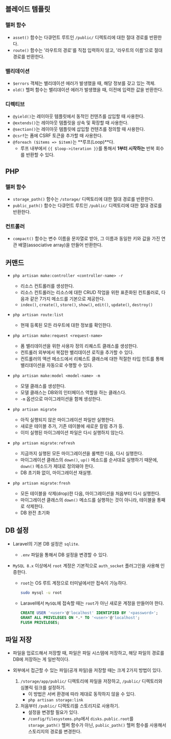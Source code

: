 ## 블레이드 템플릿

### 헬퍼 함수

-   `asset()` 함수는 다큐먼트 루트인 `/public/` 디렉토리에 대한 절대 경로를 반환한다.
-   `route()` 함수는 '라우트의 경로'를 직접 입력하지 않고, '라우트의 이름'으로 절대 경로를 반환한다.

### 밸리데이션

-   `$errors` 객체는 밸리데이션 에러가 발생했을 때, 해당 정보를 갖고 있는 객체.
-   `old()` 헬퍼 함수는 밸리데이션 에러가 발생했을 때, 이전에 입력한 값을 반환한다.

### 디렉티브

-   `@yield()`는 레이아웃 템플릿에서 동적인 컨텐츠를 삽입할 때 사용한다.
-   `@extends()`는 레이아웃 템플릿을 상속 및 확장할 때 사용한다.
-   `@section()`는 레이아웃 템플릿에 삽입할 컨텐츠를 정의할 때 사용한다.
-   `@csrf`는 폼에 CSRF 토큰을 추가할 때 사용한다.
-   `@foreach ($items => $item)`는 **루프(Loop)**다.
    -   루프 내부에서 `{{ $loop->iteration }}`를 통해서 **1부터 시작하는** 반복 회수를 반환할 수 있다.

## PHP

### 헬퍼 함수

-   `storage_path()` 함수는 `/storage/` 디렉토리에 대한 절대 경로를 반환한다.
-   `public_path()` 함수는 다큐먼트 루트인 `/public/` 디렉토리에 대한 절대 경로를 반환한다.

### 컨트롤러

-   `compact()` 함수는 변수 이름을 문자열로 받아, 그 이름과 동일한 키와 값을 가진 연관 배열(associative array)을 만들어 반환한다.

## 커맨드

-   `php artisan make:controller <controller-name> -r`

    -   리소스 컨트롤러를 생성한다.
    -   리소스 컨트롤러는 리소스에 대한 CRUD 작업을 위한 표준화된 컨트롤러로, 다음과 같은 7가지 메소드를 기본으로 제공한다.
    -   `index()`, `create()`, `store()`, `show()`, `edit()`, `update()`, `destroy()`

-   `php artisan route:list`

    -   현재 등록된 모든 라우트에 대한 정보를 확인한다.

-   `php artisan make:request <request-name>`

    -   폼 밸리데이션을 위한 사용자 정의 리퀘스트 클래스를 생성한다.
    -   컨트롤러 외부에서 복잡한 밸리데이션 로직을 추가할 수 있다.
    -   컨트롤러의 액션 메소드에서 리퀘스트 클래스에 대한 적절한 타입 힌트를 통해 밸리데이션을 자동으로 수행할 수 있다.

-   `php artisan make:model <model-name> -m`

    -   모델 클래스를 생성한다.
    -   모델 클래스는 DB와의 인터페이스 역할을 하는 클래스다.
    -   `-m` 옵션으로 마이그레이션을 함께 생성한다.

-   `php artisan migrate`

    -   아직 실행되지 않은 마이그레이션 파일만 실행한다.
    -   새로운 테이블 추가, 기존 테이블에 새로운 칼럼 추가 등.
    -   이미 실행된 마이그레이션 파일은 다시 실행하지 않는다.

-   `php artisan migrate:refresh`

    -   지금까지 실행된 모든 마이그레이션을 롤백한 다음, 다시 실행한다.
    -   마이그레이션 클래스의 `down()`, `up()` 메소드를 순서대로 실행하기 때문에, `down()` 메소드가 제대로 정의돼야 한다.
    -   DB 초기화 없이, 마이그레이션 재실행.

-   `php artisan migrate:fresh`

    -   모든 테이블을 삭제(drop)한 다음, 마이그레이션을 처음부터 다시 실행한다.
    -   마이그레이션 클래스의 `down()` 메소드를 실행하는 것이 아니라, 테이블을 통째로 삭제한다.
    -   DB 완전 초기화

## DB 설정

-   Laravel의 기본 DB 설정은 `sqlite`.

    -   `.env` 파일을 통해서 DB 설정을 변경할 수 있다.

-   `MySQL 8.x` 이상에서 `root` 계정은 기본적으로 `auth_socket` 플러그인을 사용해 인증한다.

    -   `root`는 OS 루트 계정으로 터미널에서만 접속이 가능하다.

        ```bash
        sudo mysql -u root
        ```

    -   Laravel에서 `MySQL`에 접속할 때는 `root`가 아닌 새로운 계정을 만들어야 한다.

        ```sql
        CREATE USER '<user>'@'localhost' IDENTIFIED BY '<password>';
        GRANT ALL PRIVILEGES ON *.* TO '<user>'@'localhost';
        FLUSH PRIVILEGES;
        ```

## 파일 저장

-   파일을 업로드해서 저장할 때, 파일은 파일 시스템에 저장하고, 해당 파일의 경로를 DB에 저장하는 게 일반적이다.

-   외부에서 접근할 수 있는 파일(공개 파일)을 저장할 때는 크게 2가지 방법이 있다.
    1. `/storage/app/public/` 디렉토리에 파일을 저장하고, `/public/` 디렉토리와 심볼릭 링크를 설정하기.
        - 이 방법은 서버 환경에 따라 제대로 동작하지 않을 수 있다.
        - `php artisan storage:link`
    2. 처음부터 `/public/` 디렉토리를 스토리지로 사용하기.
        - 설정을 변경할 필요가 있다.
        - `/config/filesystems.php`에서 `disks.public.root`를 `storage_path()` 헬퍼 함수가 아닌, `public_path()` 헬퍼 함수를 사용해서 스토리지의 경로를 변경한다.
